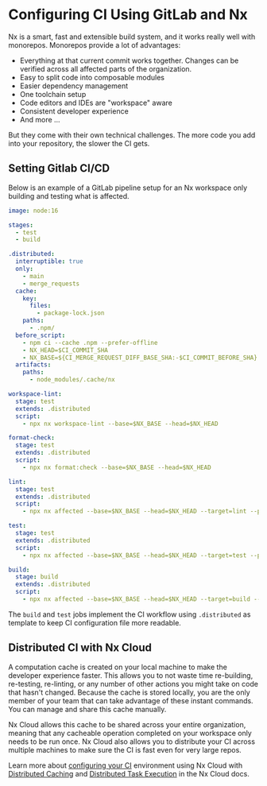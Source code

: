 # Configuring CI Using GitLab and Nx

Nx is a smart, fast and extensible build system, and it works really well with monorepos. Monorepos provide a lot of advantages:

- Everything at that current commit works together. Changes can be verified across all affected parts of the organization.
- Easy to split code into composable modules
- Easier dependency management
- One toolchain setup
- Code editors and IDEs are "workspace" aware
- Consistent developer experience
- And more ...

But they come with their own technical challenges. The more code you add into your repository, the slower the CI gets.

## Setting Gitlab CI/CD

Below is an example of a GitLab pipeline setup for an Nx workspace only building and testing what is affected.

```yaml
image: node:16

stages:
  - test
  - build

.distributed:
  interruptible: true
  only:
    - main
    - merge_requests
  cache:
    key:
      files:
        - package-lock.json
    paths:
      - .npm/
  before_script:
    - npm ci --cache .npm --prefer-offline
    - NX_HEAD=$CI_COMMIT_SHA
    - NX_BASE=${CI_MERGE_REQUEST_DIFF_BASE_SHA:-$CI_COMMIT_BEFORE_SHA}
  artifacts:
    paths:
      - node_modules/.cache/nx

workspace-lint:
  stage: test
  extends: .distributed
  script:
    - npx nx workspace-lint --base=$NX_BASE --head=$NX_HEAD

format-check:
  stage: test
  extends: .distributed
  script:
    - npx nx format:check --base=$NX_BASE --head=$NX_HEAD

lint:
  stage: test
  extends: .distributed
  script:
    - npx nx affected --base=$NX_BASE --head=$NX_HEAD --target=lint --parallel=3

test:
  stage: test
  extends: .distributed
  script:
    - npx nx affected --base=$NX_BASE --head=$NX_HEAD --target=test --parallel=3 --ci --code-coverage

build:
  stage: build
  extends: .distributed
  script:
    - npx nx affected --base=$NX_BASE --head=$NX_HEAD --target=build --parallel=3
```

The `build` and `test` jobs implement the CI workflow using `.distributed` as template to keep
CI configuration file more readable.

<div class="nx-cloud-section">

## Distributed CI with Nx Cloud

A computation cache is created on your local machine to make the developer experience faster. This allows you to not waste time re-building, re-testing, re-linting, or any number of other actions you might take on code that hasn't changed. Because the cache is stored locally, you are the only member of your team that can take advantage of these instant commands. You can manage and share this cache manually.

Nx Cloud allows this cache to be shared across your entire organization, meaning that any cacheable operation completed on your workspace only needs to be run once. Nx Cloud also allows you to distribute your CI across multiple machines to make sure the CI is fast even for very large repos.

Learn more about [configuring your CI](/nx-cloud/set-up/set-up-dte#cicd-examples) environment using Nx Cloud with [Distributed Caching](/nx-cloud/set-up/set-up-caching) and [Distributed Task Execution](/nx-cloud/set-up/set-up-dte) in the Nx Cloud docs.

</div>
